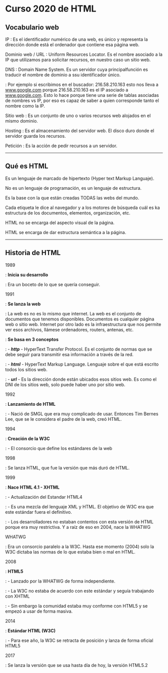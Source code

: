 # Curso 2020 de HTML

## Vocabulario web

IP
: Es el identificador numérico de una web, es único y representa la dirección donde está el ordenador que contiene esa página web.

Dominio web / URL
: Uniform Resources Locator. Es el nombre asociado a la IP que utilizamos para solicitar recursos, en nuestro caso un sitio web.

DNS
: Domain Name System. Es un servidor cuya principalfunción es traducir el nombre de dominio a ssu identificador único.

: Por ejemplo si escribimos en el buscador: 216.58.210.163 esto nos lleva a www.google.com porque 216.58.210.163 es el IP asociado a www.google.com. Esto lo hace porque tiene una serie de tablas asociadas de nombres vs IP, por eso es capaz de saber a quien corresponde tanto el nombre como la IP.

Sitio web
: Es un conjunto de uno o varios recursos web alojados en el mismo dominio.

Hosting
: Es el almacenamiento del servidor web. El disco duro donde el servidor guarda los recursos.

Petición
: Es la acción de pedir recursos a un servidor.

---

## Qué es HTML

Es un lenguaje de marcado de hipertexto (Hyper text Markup Languaje).

No es un lenguaje de programación, es un lenguaje de estructura.

Es la base con la que están creadas TODAS las webs del mundo.

Cada etiqueta le dice al navegador y a los motores de búsqueda cuál es ka estructura de los documentos, elementos, organización, etc.

HTML no se encarga del aspecto visual de la página.

HTML se encarga de dar estructura semántica a la página.

---

## Historia de HTML

1989

: **Inicia su desarrollo**

: Era un boceto de lo que se quería conseguir.

1991

: **Se lanza la web**

: La web es no es lo mismo que internet. La web es el conjunto de documentos que tenemos disponibles. Documentos es cualquier página web o sitio web. Internet por otro lado es la infraestructura que nos permite ver esos archivos, llámese ordenadores, routers, antenas, etc.

: **Se basa en 3 conceptos**

: - ***http*** - HyperText Transfer Protocol. Es el conjunto de normas que se debe seguir para transmitir esa información a través de la red.

: - ***html*** - HyperText Markup Language. Lenguaje sobre el que está escrito todos los sitios web.

: - ***url*** - Es la dirección donde están ubicados esos sitios web. Es como el DNI de los sitios web, solo puede haber uno por sitio web.

1992

: **Lanzamiento de HTML**

: - Nació de SMGL que era muy complicado de usar. Entonces Tim Bernes Lee, que se le considera el padre de la web, creó HTML.

1994

: **Creación de la W3C**

: - El consorcio que define los estándares de la web

1998

: Se lanza HTML, que fue la versión que más duró de HTML.

1999

: **Nace HTML 4.1 - XHTML**

: - Actualización del Estandar HTML4

: - Es una mezcla del lenguaje XML y HTML. El objetivo de W3C era que este estándar fuera el definitivo.

: - Los desarrolladores no estaban contentos con esta versión de HTML porque era muy restrictiva. Y a raíz de eso en 2004, nace la WHATWG

WHATWG

: Era un consorcio paralelo a la W3C. Hasta ese momento (2004) solo la W3C dictaba las normas de lo que estaba bien o mal en HTML.

2008

: **HTML5**

: - Lanzado por la WHATWG de forma independiente.

: - La W3C no estaba de acuerdo con este estándar y seguía trabajando con XHTML

: - Sin embargo la comunidad estaba muy conforme con HTML5 y se empezó a usar de forma masiva.

2014

: **Estándar HTML (W3C)**

: - Para ese año, la W3C se retracta de posición y lanza de forma oficial HTML5

2017

: Se lanza la versión que se usa hasta día de hoy, la versión HTML5.2
